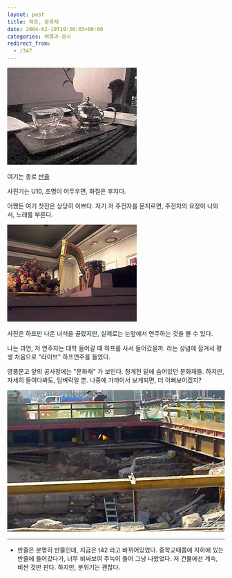 ```yaml
---
layout: post
title: 하프, 문화재
date: 2004-02-19T19:30:03+00:00
categories: 여행과-음식
redirect_from:
  - /347
---
```


![ ](/assets/media/photo_DSC03081.jpg)

여기는 종로 <a href="http://www.t42.co.kr" target="bb">반줄</a>

사진기는 U10, 조명이 어두우면, 화질은 후지다.

어쨌든 여기 찻잔은 상당히 이쁘다. 저기 저 주전자를 문지르면, 주전자의 요정이 나와서, 노래를 부른다.

 

 

![ ](/assets/media/photo_DSC03084.jpg)

사진은 하프만 나온 녀석을 골랐지만, 실제로는 눈앞에서 연주하는 것을 볼 수 있다.

나는 과연, 저 연주자는 대학 들어갈 때 하프를 사서 들어갔을까. 라는 상념에 잠겨서 평생 처음으로 "라이브" 하프연주를 들었다.

영풍문고 앞의 공사장에는 "문화재" 가 보인다. 청계천 밑에 숨어있던 문화재들. 하지만, 자세히 들여다봐도, 담벼락일 뿐. 나중에 가까이서 보게되면, 더 이뻐보이겠지?

![ ](/assets/media/photo_DSC03086.jpg)

<hr />

<ul>

<li>반줄은 분명히 반줄인데, 지금은 t42 라고 바뀌어있었다. 중학교때쯤에 지하에 있는 반줄에 들어갔다가, 너무 비싸보여 주늑이 들어 그냥 나왔었다. 저 건물에선 계속, 비싼 것만 판다. 하지만, 분위기는 괜찮다.</li>

</ul>
<div id=comments>
</div>
